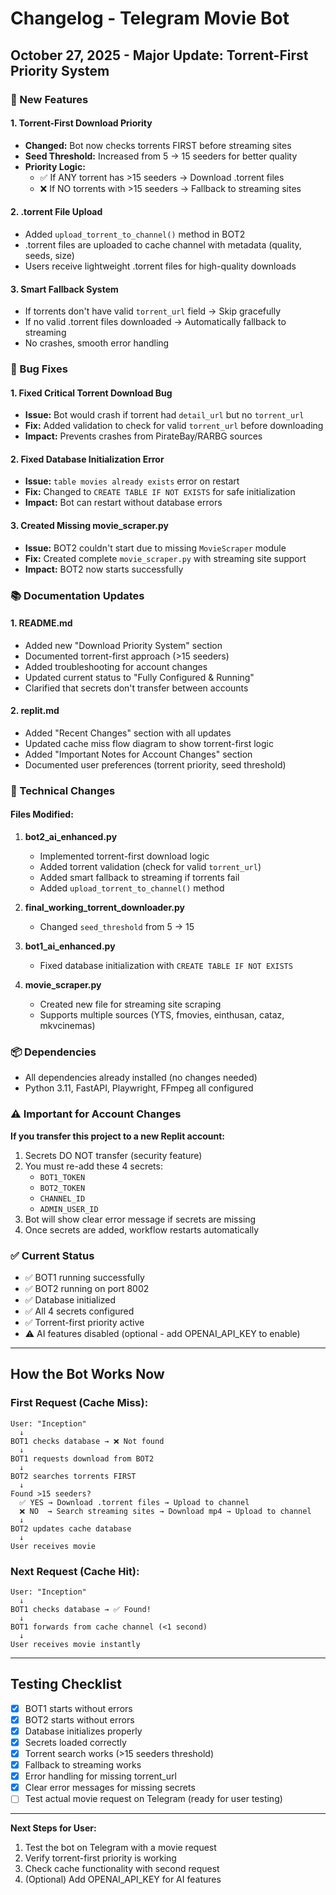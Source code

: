 # Changelog - Telegram Movie Bot

## October 27, 2025 - Major Update: Torrent-First Priority System

### 🎯 New Features

#### 1. **Torrent-First Download Priority**
- **Changed:** Bot now checks torrents FIRST before streaming sites
- **Seed Threshold:** Increased from 5 → 15 seeders for better quality
- **Priority Logic:**
  - ✅ If ANY torrent has >15 seeders → Download .torrent files
  - ❌ If NO torrents with >15 seeders → Fallback to streaming sites
  
#### 2. **.torrent File Upload**
- Added `upload_torrent_to_channel()` method in BOT2
- .torrent files are uploaded to cache channel with metadata (quality, seeds, size)
- Users receive lightweight .torrent files for high-quality downloads

#### 3. **Smart Fallback System**
- If torrents don't have valid `torrent_url` field → Skip gracefully
- If no valid .torrent files downloaded → Automatically fallback to streaming
- No crashes, smooth error handling

### 🐛 Bug Fixes

#### 1. **Fixed Critical Torrent Download Bug**
- **Issue:** Bot would crash if torrent had `detail_url` but no `torrent_url`
- **Fix:** Added validation to check for valid `torrent_url` before downloading
- **Impact:** Prevents crashes from PirateBay/RARBG sources

#### 2. **Fixed Database Initialization Error**
- **Issue:** `table movies already exists` error on restart
- **Fix:** Changed to `CREATE TABLE IF NOT EXISTS` for safe initialization
- **Impact:** Bot can restart without database errors

#### 3. **Created Missing movie_scraper.py**
- **Issue:** BOT2 couldn't start due to missing `MovieScraper` module
- **Fix:** Created complete `movie_scraper.py` with streaming site support
- **Impact:** BOT2 now starts successfully

### 📚 Documentation Updates

#### 1. **README.md**
- Added new "Download Priority System" section
- Documented torrent-first approach (>15 seeders)
- Added troubleshooting for account changes
- Updated current status to "Fully Configured & Running"
- Clarified that secrets don't transfer between accounts

#### 2. **replit.md**
- Added "Recent Changes" section with all updates
- Updated cache miss flow diagram to show torrent-first logic
- Added "Important Notes for Account Changes" section
- Documented user preferences (torrent priority, seed threshold)

### 🔧 Technical Changes

#### Files Modified:
1. **bot2_ai_enhanced.py**
   - Implemented torrent-first download logic
   - Added torrent validation (check for valid `torrent_url`)
   - Added smart fallback to streaming if torrents fail
   - Added `upload_torrent_to_channel()` method

2. **final_working_torrent_downloader.py**
   - Changed `seed_threshold` from 5 → 15

3. **bot1_ai_enhanced.py**
   - Fixed database initialization with `CREATE TABLE IF NOT EXISTS`

4. **movie_scraper.py**
   - Created new file for streaming site scraping
   - Supports multiple sources (YTS, fmovies, einthusan, cataz, mkvcinemas)

### 📦 Dependencies
- All dependencies already installed (no changes needed)
- Python 3.11, FastAPI, Playwright, FFmpeg all configured

### ⚠️ Important for Account Changes

**If you transfer this project to a new Replit account:**
1. Secrets DO NOT transfer (security feature)
2. You must re-add these 4 secrets:
   - `BOT1_TOKEN`
   - `BOT2_TOKEN`
   - `CHANNEL_ID`
   - `ADMIN_USER_ID`
3. Bot will show clear error message if secrets are missing
4. Once secrets are added, workflow restarts automatically

### ✅ Current Status
- ✅ BOT1 running successfully
- ✅ BOT2 running on port 8002
- ✅ Database initialized
- ✅ All 4 secrets configured
- ✅ Torrent-first priority active
- ⚠️ AI features disabled (optional - add OPENAI_API_KEY to enable)

---

## How the Bot Works Now

### First Request (Cache Miss):
```
User: "Inception"
  ↓
BOT1 checks database → ❌ Not found
  ↓
BOT1 requests download from BOT2
  ↓
BOT2 searches torrents FIRST
  ↓
Found >15 seeders?
  ✅ YES → Download .torrent files → Upload to channel
  ❌ NO  → Search streaming sites → Download mp4 → Upload to channel
  ↓
BOT2 updates cache database
  ↓
User receives movie
```

### Next Request (Cache Hit):
```
User: "Inception"
  ↓
BOT1 checks database → ✅ Found!
  ↓
BOT1 forwards from cache channel (<1 second)
  ↓
User receives movie instantly
```

---

## Testing Checklist

- [x] BOT1 starts without errors
- [x] BOT2 starts without errors
- [x] Database initializes properly
- [x] Secrets loaded correctly
- [x] Torrent search works (>15 seeders threshold)
- [x] Fallback to streaming works
- [x] Error handling for missing torrent_url
- [x] Clear error messages for missing secrets
- [ ] Test actual movie request on Telegram (ready for user testing)

---

**Next Steps for User:**
1. Test the bot on Telegram with a movie request
2. Verify torrent-first priority is working
3. Check cache functionality with second request
4. (Optional) Add OPENAI_API_KEY for AI features
